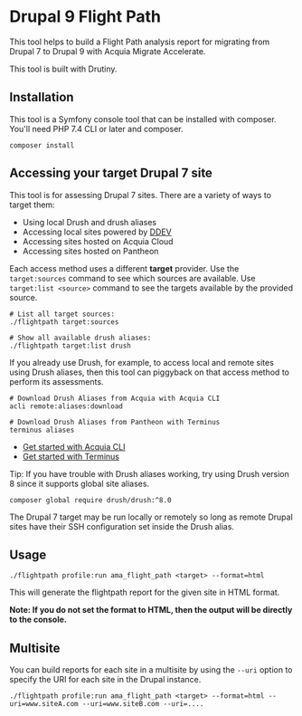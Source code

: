 # Drupal 9 Flight Path

This tool helps to build a Flight Path analysis report for migrating from
Drupal 7 to Drupal 9 with Acquia Migrate Accelerate.

This tool is built with Drutiny.

## Installation
This tool is a Symfony console tool that can be installed with
composer. You'll need PHP 7.4 CLI or later and composer.

```
composer install
```

## Accessing your target Drupal 7 site
This tool is for assessing Drupal 7 sites. There are a variety of ways to target them:
- Using local Drush and drush aliases
- Accessing local sites powered by [DDEV](https://ddev.readthedocs.io/en/stable/)
- Accessing sites hosted on Acquia Cloud
- Accessing sites hosted on Pantheon

Each access method uses a different **target** provider. Use the
`target:sources` command to see which sources are available. Use
`target:list <source>` command to see the targets available by the
provided source.

```
# List all target sources:
./flightpath target:sources

# Show all available drush aliases:
./flightpath target:list drush
```

If you already use Drush, for example, to access local and remote sites
using Drush aliases, then this tool can piggyback on that access method
to perform its assessments.

```
# Download Drush Aliases from Acquia with Acquia CLI
acli remote:aliases:download

# Download Drush Aliases from Pantheon with Terminus
terminus aliases

```

- [Get started with Acquia CLI](https://docs.acquia.com/acquia-cli/)
- [Get started with Terminus](https://pantheon.io/docs/terminus)

Tip: If you have trouble with Drush aliases working, try using Drush version 8 since it supports global site aliases.

```
composer global require drush/drush:^8.0
```
The Drupal 7 target may be run locally or remotely so long as remote
Drupal sites have their SSH configuration set inside the Drush alias.

## Usage

```
./flightpath profile:run ama_flight_path <target> --format=html
```

This will generate the flightpath report for the given site in HTML
format.

__Note: If you do not set the format to HTML, then the output will be directly to the console.__

## Multisite
You can build reports for each site in a multisite by using the `--uri` option
to specify the URI for each site in the Drupal instance.

```
./flightpath profile:run ama_flight_path <target> --format=html --uri=www.siteA.com --uri=www.siteB.com --uri=....
```
